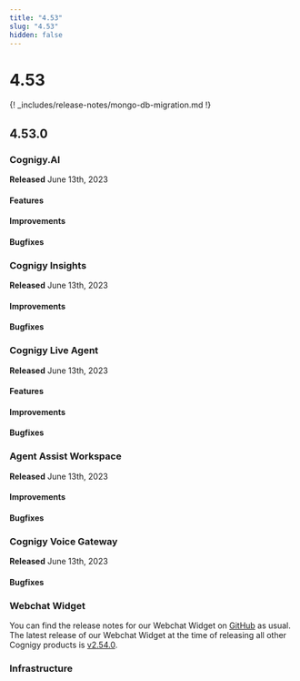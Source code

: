 ```yaml
---
title: "4.53"
slug: "4.53"
hidden: false
---
```


# 4.53

{! _includes/release-notes/mongo-db-migration.md !}

## 4.53.0

### Cognigy.AI

**Released** June 13th, 2023

#### Features

#### Improvements

#### Bugfixes

### Cognigy Insights

**Released** June 13th, 2023

#### Improvements

#### Bugfixes

### Cognigy Live Agent

**Released** June 13th, 2023

#### Features


#### Improvements



#### Bugfixes


### Agent Assist Workspace

**Released** June 13th, 2023

#### Improvements


#### Bugfixes


### Cognigy Voice Gateway

**Released** June 13th, 2023

#### Bugfixes


### Webchat Widget

You can find the release notes for our Webchat Widget on [GitHub](https://github.com/Cognigy/WebchatWidget/releases) as usual. The latest release of our Webchat Widget at the time of releasing all other Cognigy products is [v2.54.0](https://github.com/Cognigy/WebchatWidget/releases/tag/v2.54.0).

### Infrastructure

